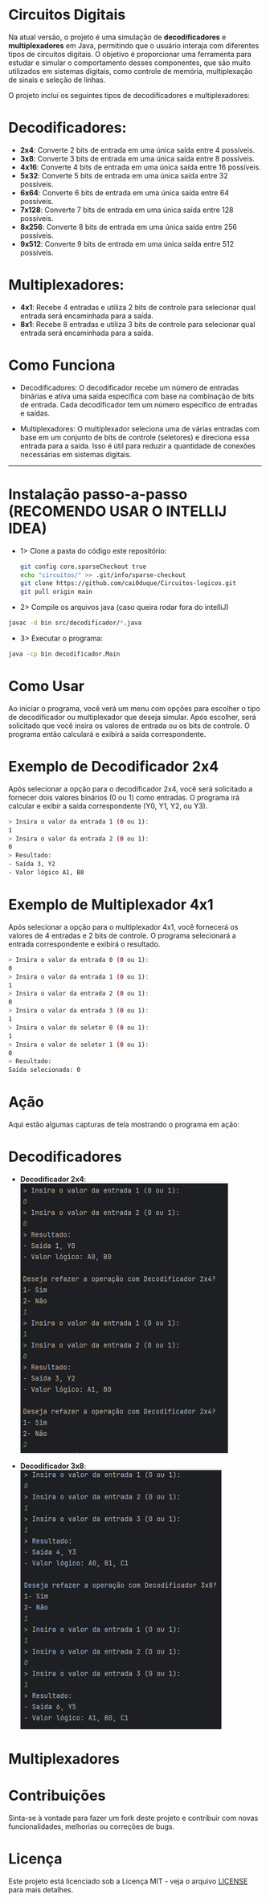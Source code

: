 # Circuitos Digitais

Na atual versão, o projeto é uma simulação de **decodificadores** e **multiplexadores** em Java, permitindo que o usuário interaja com diferentes tipos de circuitos digitais. O objetivo é proporcionar uma ferramenta para estudar e simular o comportamento desses componentes, que são muito utilizados em sistemas digitais, como controle de memória, multiplexação de sinais e seleção de linhas.

O projeto inclui os seguintes tipos de decodificadores e multiplexadores:

# Decodificadores:
- **2x4**: Converte 2 bits de entrada em uma única saída entre 4 possíveis.
- **3x8**: Converte 3 bits de entrada em uma única saída entre 8 possíveis.
- **4x16**: Converte 4 bits de entrada em uma única saída entre 16 possíveis.
- **5x32**: Converte 5 bits de entrada em uma única saída entre 32 possíveis.
- **6x64**: Converte 6 bits de entrada em uma única saída entre 64 possíveis.
- **7x128**: Converte 7 bits de entrada em uma única saída entre 128 possíveis.
- **8x256**: Converte 8 bits de entrada em uma única saída entre 256 possíveis.
- **9x512**: Converte 9 bits de entrada em uma única saída entre 512 possíveis.

# Multiplexadores:
- **4x1**: Recebe 4 entradas e utiliza 2 bits de controle para selecionar qual entrada será encaminhada para a saída.
- **8x1**: Recebe 8 entradas e utiliza 3 bits de controle para selecionar qual entrada será encaminhada para a saída.

# Como Funciona
- Decodificadores:
O decodificador recebe um número de entradas binárias e ativa uma saída específica com base na combinação de bits de entrada. Cada decodificador tem um número específico de entradas e saídas.

- Multiplexadores:
O multiplexador seleciona uma de várias entradas com base em um conjunto de bits de controle (seletores) e direciona essa entrada para a saída. Isso é útil para reduzir a quantidade de conexões necessárias em sistemas digitais.

--------------------------------------------------------------------------------------------------------------------------------------------------------------------------------------------------------------------------------------

# Instalação passo-a-passo (RECOMENDO USAR O INTELLIJ IDEA)

- 1> Clone a pasta do código este repositório:
   ```bash
   git config core.sparseCheckout true
   echo "circuitos/" >> .git/info/sparse-checkout
   git clone https://github.com/cai0duque/Circuitos-logicos.git
   git pull origin main

- 2> Compile os arquivos java (caso queira rodar fora do intelliJ)
```bash
javac -d bin src/decodificador/*.java
```
- 3> Executar o programa:
```bash
java -cp bin decodificador.Main
```
# Como Usar
Ao iniciar o programa, você verá um menu com opções para escolher o tipo de decodificador ou multiplexador que deseja simular. Após escolher, será solicitado que você insira os valores de entrada ou os bits de controle. O programa então calculará e exibirá a saída correspondente.

# Exemplo de Decodificador 2x4
Após selecionar a opção para o decodificador 2x4, você será solicitado a fornecer dois valores binários (0 ou 1) como entradas. O programa irá calcular e exibir a saída correspondente (Y0, Y1, Y2, ou Y3).
```bash
> Insira o valor da entrada 1 (0 ou 1):
1
> Insira o valor da entrada 2 (0 ou 1):
0
> Resultado:
- Saída 3, Y2
- Valor lógico A1, B0
```

# Exemplo de Multiplexador 4x1
Após selecionar a opção para o multiplexador 4x1, você fornecerá os valores de 4 entradas e 2 bits de controle. O programa selecionará a entrada correspondente e exibirá o resultado.
```bash
> Insira o valor da entrada 0 (0 ou 1):
0
> Insira o valor da entrada 1 (0 ou 1):
1
> Insira o valor da entrada 2 (0 ou 1):
0
> Insira o valor da entrada 3 (0 ou 1):
1
> Insira o valor do seletor 0 (0 ou 1):
1
> Insira o valor do seletor 1 (0 ou 1):
0
> Resultado:
Saída selecionada: 0
```

# Ação
Aqui estão algumas capturas de tela mostrando o programa em ação:

# Decodificadores
- **Decodificador 2x4**:
  ![Decodificador 2x4](screenshots/exemploD2x4.png)

- **Decodificador 3x8**:
  ![Decodificador 3x8](screenshots/exemploD3x8.png)

# Multiplexadores

# Contribuições
Sinta-se à vontade para fazer um fork deste projeto e contribuir com novas funcionalidades, melhorias ou correções de bugs.

# Licença

Este projeto está licenciado sob a Licença MIT - veja o arquivo [LICENSE](License) para mais detalhes.

